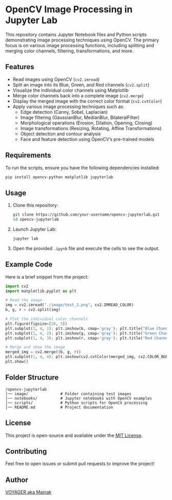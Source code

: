 # OpenCV Image Processing in Jupyter Lab

This repository contains Jupyter Notebook files and Python scripts demonstrating image processing techniques using OpenCV. The primary focus is on various image processing functions, including splitting and merging color channels, filtering, transformations, and more.

## Features

- Read images using OpenCV (`cv2.imread`)
- Split an image into its Blue, Green, and Red channels (`cv2.split`)
- Visualize the individual color channels using Matplotlib
- Merge color channels back into a complete image (`cv2.merge`)
- Display the merged image with the correct color format (`cv2.cvtColor`)
- Apply various image processing techniques such as:
  - Edge detection (Canny, Sobel, Laplacian)
  - Image filtering (GaussianBlur, MedianBlur, BilateralFilter)
  - Morphological operations (Erosion, Dilation, Opening, Closing)
  - Image transformations (Resizing, Rotating, Affine Transformations)
  - Object detection and contour analysis
  - Face and feature detection using OpenCV’s pre-trained models

## Requirements

To run the scripts, ensure you have the following dependencies installed:

```bash
pip install opencv-python matplotlib jupyterlab
```

## Usage

1. Clone this repository:
   ```bash
   git clone https://github.com/your-username/opencv-jupyterlab.git
   cd opencv-jupyterlab
   ```
2. Launch Jupyter Lab:
   ```bash
   jupyter lab
   ```
3. Open the provided `.ipynb` file and execute the cells to see the output.

## Example Code

Here is a brief snippet from the project:

```python
import cv2
import matplotlib.pyplot as plt

# Read the image
img = cv2.imread("./image/test_2.png", cv2.IMREAD_COLOR)
b, g, r = cv2.split(img)

# Plot the individual color channels
plt.figure(figsize=[20, 5])
plt.subplot(1, 4, 1); plt.imshow(b, cmap='gray'); plt.title("Blue Channel"); plt.axis("off")
plt.subplot(1, 4, 2); plt.imshow(g, cmap='gray'); plt.title("Green Channel"); plt.axis("off")
plt.subplot(1, 4, 3); plt.imshow(r, cmap='gray'); plt.title("Red Channel"); plt.axis("off")

# Merge and show the image
merged_img = cv2.merge((b, g, r))
plt.subplot(1, 4, 4); plt.imshow(cv2.cvtColor(merged_img, cv2.COLOR_BGR2RGB)); plt.title("Merged Image"); plt.axis("off")
plt.show()
```

## Folder Structure

```
/opencv-jupyterlab
│── image/              # Folder containing test images
│── notebooks/          # Jupyter notebooks with OpenCV examples
│── scripts/            # Python scripts for OpenCV processing
│── README.md           # Project documentation
```

## License

This project is open-source and available under the [MIT License](LICENSE).

## Contributing

Feel free to open issues or submit pull requests to improve the project!

## Author

[VOYAGER aka Mainak ](https://github.com/VOYAGER441)

